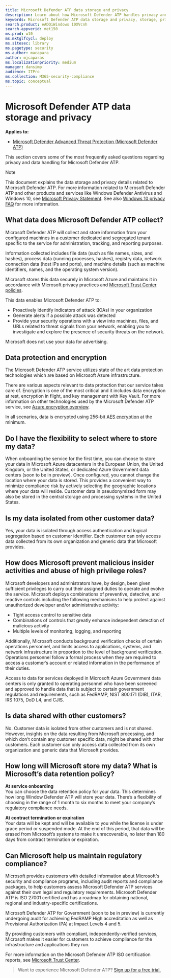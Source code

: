 ```yaml
---
title: Microsoft Defender ATP data storage and privacy
description: Learn about how Microsoft Defender ATP handles privacy and data that it collects.
keywords: Microsoft Defender ATP data storage and privacy, storage, privacy, licensing, geolocation, data retention, data
search.product: eADQiWindows 10XVcnh
search.appverid: met150
ms.prod: w10
ms.mktglfcycl: deploy
ms.sitesec: library
ms.pagetype: security
ms.author: macapara
author: mjcaparas
ms.localizationpriority: medium
manager: dansimp
audience: ITPro
ms.collection: M365-security-compliance 
ms.topic: conceptual
---
```


# Microsoft Defender ATP data storage and privacy

**Applies to:**
- [Microsoft Defender Advanced Threat Protection (Microsoft Defender ATP)](https://wincom.blob.core.windows.net/documents/Windows10_Commercial_Comparison.pdf)



This section covers some of the most frequently asked questions regarding privacy and data handling for Microsoft Defender ATP.
> [!NOTE]
> This document explains the data storage and privacy details related to Microsoft Defender ATP. For more information related to Microsoft Defender ATP and other products and services like Windows Defender Antivirus and Windows 10, see [Microsoft Privacy Statement](https://go.microsoft.com/fwlink/?linkid=827576). See also [Windows 10 privacy FAQ](https://go.microsoft.com/fwlink/?linkid=827577) for more information.

## What data does Microsoft Defender ATP collect?

Microsoft Defender ATP will collect and store information from your configured machines in a customer dedicated and segregated tenant specific to the service for administration, tracking, and reporting purposes. 

Information collected includes file data (such as file names, sizes, and hashes), process data (running processes, hashes), registry data, network connection data (host IPs and ports), and machine details (such as machine identifiers, names, and the operating system version).

Microsoft stores this data securely in Microsoft Azure and maintains it in accordance with Microsoft privacy practices and [Microsoft Trust Center policies](https://go.microsoft.com/fwlink/?linkid=827578).

This data enables Microsoft Defender ATP to:
- Proactively identify indicators of attack (IOAs) in your organization
- Generate alerts if a possible attack was detected
- Provide your security operations with a view into machines, files, and URLs related to threat signals from your network, enabling you to investigate and explore the presence of security threats on the network.

Microsoft does not use your data for advertising.

## Data protection and encryption
The Microsoft Defender ATP service utilizes state of the art data protection technologies which are based on Microsoft Azure infrastructure. 


There are various aspects relevant to data protection that our service takes care of. Encryption is one of the most critical and it includes data encryption at rest, encryption in flight, and key management with Key Vault. For more information on other technologies used by the Microsoft Defender ATP service, see [Azure encryption overview](https://docs.microsoft.com/azure/security/security-azure-encryption-overview). 

In all scenarios, data is encrypted using 256-bit [AES encryption](https://en.wikipedia.org/wiki/Advanced_Encryption_Standard) at the minimum.


## Do I have the flexibility to select where to store my data?

When onboarding the service for the first time, you can choose to store your data in Microsoft Azure datacenters in the European Union, the United Kingdom, or the United States, or dedicated Azure Government data centers (soon to be in preview). Once configured, you cannot change the location where your data is stored. This provides a convenient way to minimize compliance risk by actively selecting the geographic locations where your data will reside. Customer data in pseudonymized form may also be stored in the central storage and processing systems in the United States.

## Is my data isolated from other customer data?
Yes, your data is isolated through access authentication and logical segregation based on customer identifier. Each customer can only access data collected from its own organization and generic data that Microsoft provides.

## How does Microsoft prevent malicious insider activities and abuse of high privilege roles?

Microsoft developers and administrators have, by design, been given sufficient privileges to carry out their assigned duties to operate and evolve the service. Microsoft deploys combinations of preventive, detective, and reactive controls including the following mechanisms to help protect against unauthorized developer and/or administrative activity:

- Tight access control to sensitive data
- Combinations of controls that greatly enhance independent detection of malicious activity
- Multiple levels of monitoring, logging, and reporting

Additionally, Microsoft conducts background verification checks of certain operations personnel, and limits access to applications, systems, and network infrastructure in proportion to the level of background verification. Operations personnel follow a formal process when they are required to access a customer’s account or related information in the performance of their duties.

Access to data for services deployed in Microsoft Azure Government data centers is only granted to operating personnel who have been screened and approved to handle data that is subject to certain government regulations and requirements, such as FedRAMP, NIST 800.171 (DIB), ITAR, IRS 1075, DoD L4, and CJIS.


## Is data shared with other customers?
No. Customer data is isolated from other customers and is not shared. However, insights on the data resulting from Microsoft processing, and which don’t contain any customer specific data, might be shared with other customers. Each customer can only access data collected from its own organization and generic data that Microsoft provides.

## How long will Microsoft store my data? What is Microsoft’s data retention policy?
**At service onboarding**<br>
You can choose the data retention policy for your data. This determines how long Window Defender ATP will store your data. There’s a flexibility of choosing in the range of 1 month to six months to meet your company’s regulatory compliance needs.

**At contract termination or expiration**<br>
Your data will be kept and will be available to you while the license is under grace period or suspended mode. At the end of this period, that data will be erased from Microsoft’s systems to make it unrecoverable, no later than 180 days from contract termination or expiration.


## Can Microsoft help us maintain regulatory compliance?
Microsoft provides customers with detailed information about Microsoft's security and compliance programs, including audit reports and compliance packages, to help customers assess Microsoft Defender ATP services against their own legal and regulatory requirements. Microsoft Defender ATP is ISO 27001 certified and has a roadmap for obtaining national, regional and industry-specific certifications.

Microsoft Defender ATP for Government (soon to be in preview) is currently undergoing audit for achieving FedRAMP High accreditation as well as Provisional Authorization (PA) at Impact Levels 4 and 5. 

By providing customers with compliant, independently-verified services, Microsoft makes it easier for customers to achieve compliance for the infrastructure and applications they run.

For more information on the Microsoft Defender ATP ISO certification reports, see [Microsoft Trust Center](https://www.microsoft.com/en-us/trustcenter/compliance/iso-iec-27001). 

>Want to experience Microsoft Defender ATP? [Sign up for a free trial.](https://www.microsoft.com/en-us/WindowsForBusiness/windows-atp?ocid=docs-wdatp-datastorage-belowfoldlink) 
